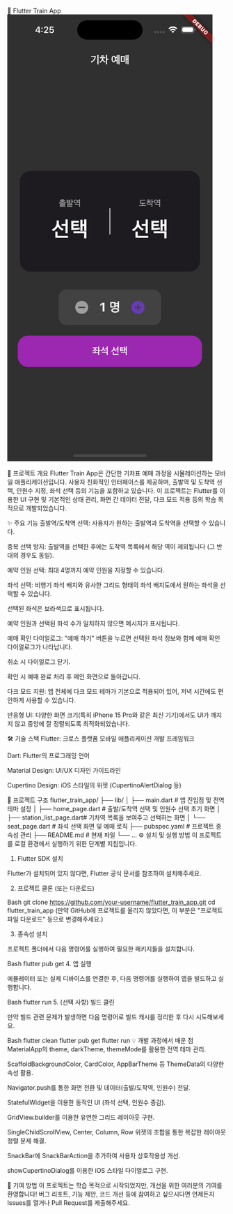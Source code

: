 🚂 Flutter Train App
![alt text](image.png)

🚀 프로젝트 개요
Flutter Train App은 간단한 기차표 예매 과정을 시뮬레이션하는 모바일 애플리케이션입니다. 사용자 친화적인 인터페이스를 제공하며, 출발역 및 도착역 선택, 인원수 지정, 좌석 선택 등의 기능을 포함하고 있습니다. 이 프로젝트는 Flutter를 이용한 UI 구현 및 기본적인 상태 관리, 화면 간 데이터 전달, 다크 모드 적용 등의 학습 목적으로 개발되었습니다.

✨ 주요 기능
출발역/도착역 선택: 사용자가 원하는 출발역과 도착역을 선택할 수 있습니다.

중복 선택 방지: 출발역을 선택한 후에는 도착역 목록에서 해당 역이 제외됩니다 (그 반대의 경우도 동일).

예약 인원 선택: 최대 4명까지 예약 인원을 지정할 수 있습니다.

좌석 선택: 비행기 좌석 배치와 유사한 그리드 형태의 좌석 배치도에서 원하는 좌석을 선택할 수 있습니다.

선택된 좌석은 보라색으로 표시됩니다.

예약 인원과 선택된 좌석 수가 일치하지 않으면 메시지가 표시됩니다.

예매 확인 다이얼로그: "예매 하기" 버튼을 누르면 선택된 좌석 정보와 함께 예매 확인 다이얼로그가 나타납니다.

취소 시 다이얼로그 닫기.

확인 시 예매 완료 처리 후 메인 화면으로 돌아갑니다.

다크 모드 지원: 앱 전체에 다크 모드 테마가 기본으로 적용되어 있어, 저녁 시간에도 편안하게 사용할 수 있습니다.

반응형 UI: 다양한 화면 크기(특히 iPhone 15 Pro와 같은 최신 기기)에서도 UI가 깨지지 않고 중앙에 잘 정렬되도록 최적화되었습니다.

🛠️ 기술 스택
Flutter: 크로스 플랫폼 모바일 애플리케이션 개발 프레임워크

Dart: Flutter의 프로그래밍 언어

Material Design: UI/UX 디자인 가이드라인

Cupertino Design: iOS 스타일의 위젯 (CupertinoAlertDialog 등)

📁 프로젝트 구조
flutter_train_app/
├── lib/
│   ├── main.dart             # 앱 진입점 및 전역 테마 설정
│   ├── home_page.dart        # 출발/도착역 선택 및 인원수 선택 초기 화면
│   ├── station_list_page.dart# 기차역 목록을 보여주고 선택하는 화면
│   └── seat_page.dart        # 좌석 선택 화면 및 예매 로직
├── pubspec.yaml              # 프로젝트 종속성 관리
├── README.md                 # 현재 파일
└── ...
⚙️ 설치 및 실행 방법
이 프로젝트를 로컬 환경에서 실행하기 위한 단계별 지침입니다.

1. Flutter SDK 설치

Flutter가 설치되어 있지 않다면, Flutter 공식 문서를 참조하여 설치해주세요.

2. 프로젝트 클론 (또는 다운로드)

Bash
git clone https://github.com/your-username/flutter_train_app.git
cd flutter_train_app
(만약 GitHub에 프로젝트를 올리지 않았다면, 이 부분은 "프로젝트 파일 다운로드" 등으로 변경해주세요.)

3. 종속성 설치

프로젝트 폴더에서 다음 명령어를 실행하여 필요한 패키지들을 설치합니다.

Bash
flutter pub get
4. 앱 실행

에뮬레이터 또는 실제 디바이스를 연결한 후, 다음 명령어를 실행하여 앱을 빌드하고 실행합니다.

Bash
flutter run
5. (선택 사항) 빌드 클린

만약 빌드 관련 문제가 발생하면 다음 명령어로 빌드 캐시를 정리한 후 다시 시도해보세요.

Bash
flutter clean
flutter pub get
flutter run
💡 개발 과정에서 배운 점
MaterialApp의 theme, darkTheme, themeMode를 활용한 전역 테마 관리.

ScaffoldBackgroundColor, CardColor, AppBarTheme 등 ThemeData의 다양한 속성 활용.

Navigator.push를 통한 화면 전환 및 데이터(출발/도착역, 인원수) 전달.

StatefulWidget을 이용한 동적인 UI (좌석 선택, 인원수 증감).

GridView.builder를 이용한 유연한 그리드 레이아웃 구현.

SingleChildScrollView, Center, Column, Row 위젯의 조합을 통한 복잡한 레이아웃 정렬 문제 해결.

SnackBar에 SnackBarAction을 추가하여 사용자 상호작용성 개선.

showCupertinoDialog를 이용한 iOS 스타일 다이얼로그 구현.

🤝 기여 방법
이 프로젝트는 학습 목적으로 시작되었지만, 개선을 위한 여러분의 기여를 환영합니다!
버그 리포트, 기능 제안, 코드 개선 등에 참여하고 싶으시다면 언제든지 Issues를 열거나 Pull Request를 제출해주세요.
